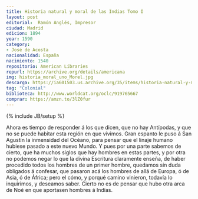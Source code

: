 ```yaml
---
title: Historia natural y moral de las Indias Tomo I
layout: post	
editorial:  Ramón Anglés, Impresor
ciudad: Madrid
edicion: 1894
year: 1590
category: 
- José de Acosta
nacionalidad: España
nacimiento: 1540
repositorio: American Libraries
repurl: https://archive.org/details/americana
img: historia_moral_uno_Morel.jpg
descarga: https://ia601503.us.archive.org/35/items/historia-natural-y-moral-de-las-indias-tomo-i-jose-de-acosta/Historia%20natural%20y%20moral%20de%20las%20Indias%20%28Tomo%20I%29%20-%20Jos%C3%A9%20de%20Acosta.pdf
tag: "Colonial"
biblioteca: http://www.worldcat.org/oclc/919765667
comprar: https://amzn.to/3lZ0fur
---
```

{% include JB/setup %}

Ahora es tiempo de responder á los que dicen, que no hay Antípodas, y que no se puede habitar esta región en que vivimos. Gran espanto le puso á San Agustin la inmensidad del Océano, para pensar que el linaje humano hubiese pasado a este nuevo Mundo. Y pues por una parte sabemos de cierto, que ha muchos siglos que hay hombres en estas partes, y por otra no podemos negar lo que la divina Escritura claramente enseña, de haber procedido todos los hombres de un primer hombre, quedamos sin duda obligados á confesar, que pasaron acá los hombres de allá de Europa, ó de Asia, ó de África; pero el cómo, y porqué camino vinieron, todavía lo inquirimos, y deseamos saber. Cierto no es de pensar que hubo otra arca de Noé en que aportasen hombres á Indias.
